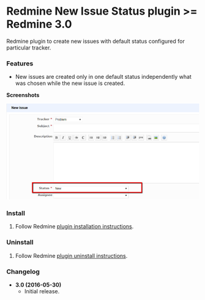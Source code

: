 # Redmine New Issue Status plugin >= Redmine 3.0

Redmine plugin to create new issues with default status configured for particular tracker.

### Features

* New issues are created only in one default status independently what was chosen while the new issue is created.

**Screenshots**

![Screenshots](https://raw.githubusercontent.com/xeagle2/redmine_new_issue_status/master/screenshot_01.png)

### Install

1. Follow Redmine [plugin installation instructions](http://www.redmine.org/projects/redmine/wiki/Plugins#Installing-a-plugin).

### Uninstall

1. Follow Redmine [plugin uninstall instructions](http://www.redmine.org/projects/redmine/wiki/Plugins#Uninstalling-a-plugin).

### Changelog

* **3.0 (2016-05-30)**
    * Initial release.